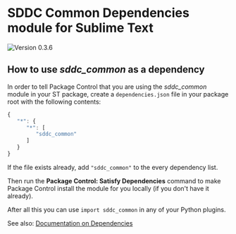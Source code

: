 # SDDC Common Dependencies module for Sublime Text

![Version 0.3.6](https://img.shields.io/badge/version-v0.3.6-blue.svg)

## How to use *sddc_common* as a dependency

In order to tell Package Control that you are using the *sddc_common* module
in your ST package, create a `dependencies.json` file in your package root
with the following contents:

```js
{
   "*": {
      "*": [
         "sddc_common"
      ]
   }
}
```

If the file exists already, add `"sddc_common"` to the every dependency list.

Then run the **Package Control: Satisfy Dependencies** command to make Package Control
install the module for you locally (if you don't have it already).

After all this you can use `import sddc_common` in any of your Python plugins.

See also:
[Documentation on Dependencies](https://packagecontrol.io/docs/dependencies)

